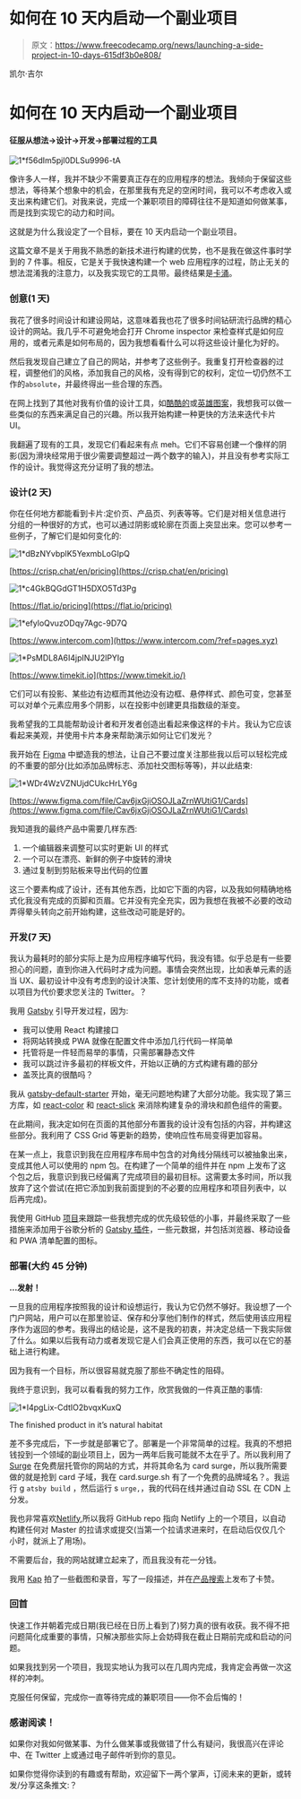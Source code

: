 # 如何在 10 天内启动一个副业项目

> 原文：<https://www.freecodecamp.org/news/launching-a-side-project-in-10-days-615df3b0e808/>

凯尔·吉尔

# 如何在 10 天内启动一个副业项目

#### 征服从想法->设计->开发->部署过程的工具

![1*f56dIm5pjl0DLSu9996-tA](img/364cdf5f26647b9d7ca821950ad9268c.png)

像许多人一样，我并不缺少不需要真正存在的应用程序的想法。我倾向于保留这些想法，等待某个想象中的机会，在那里我有充足的空闲时间，我可以不考虑收入或支出来构建它们。对我来说，完成一个兼职项目的障碍往往不是知道如何做某事，而是找到实现它的动力和时间。

这就是为什么我设定了一个目标，要在 10 天内启动一个副业项目。

这篇文章不是关于用我不熟悉的新技术进行构建的优势，也不是我在做这件事时学到的 7 件事。相反，它是关于我快速构建一个 web 应用程序的过程，防止无关的想法混淆我的注意力，以及我实现它的工具带。最终结果是[卡涌](https://card.surge.sh/)。

### 创意(1 天)

我花了很多时间设计和建设网站，这意味着我也花了很多时间钻研流行品牌的精心设计的网站。我几乎不可避免地会打开 Chrome inspector 来检查样式是如何应用的，或者元素是如何布局的，因为我想看看什么可以将这些设计量化为好的。

然后我发现自己建立了自己的网站，并参考了这些例子。我重复打开检查器的过程，调整他们的风格，添加我自己的风格，没有得到它的权利，定位一切仍然不工作的`absolute`，并最终得出一些合理的东西。

在网上找到了其他对我有价值的设计工具，如[酷酷的](https://coolors.co/)或[英雄图案](https://www.heropatterns.com/)，我想我可以做一些类似的东西来满足自己的兴趣。所以我开始构建一种更快的方法来迭代卡片 UI。

我翻遍了现有的工具，发现它们看起来有点 meh。它们不容易创建一个像样的阴影(因为滑块经常用于很少需要调整超过一两个数字的输入)，并且没有参考实际工作的设计。我觉得这充分证明了我的想法。

### 设计(2 天)

你在任何地方都能看到卡片:定价页、产品页、列表等等。它们是对相关信息进行分组的一种很好的方式，也可以通过阴影或轮廓在页面上突显出来。您可以参考一些例子，了解它们是如何变化的:

![1*dBzNYvbplK5YexmbLoGIpQ](img/b151c3bbb6e8162e22d8d3e6802d753b.png)

[https://crisp.chat/en/pricing](https://crisp.chat/en/pricing)

![1*c4GkBQGdGT1H5DXO5Td3Pg](img/d16b6f3f709da85c3ec8f3130bf8c99c.png)

[https://flat.io/pricing](https://flat.io/pricing)

![1*efyloQvuzODqy7Agc-9D7Q](img/a908bb9e62f9eecbb6f3c5bcee826bda.png)

[https://www.intercom.com](https://www.intercom.com/?ref=pages.xyz)

![1*PsMDL8A6I4jpINJU2lPYIg](img/ddb2f00decf5ae402036179956c6a398.png)

[https://www.timekit.io](https://www.timekit.io/)

它们可以有投影、某些边有边框而其他边没有边框、悬停样式、颜色可变，您甚至可以对单个元素应用多个阴影，以在投影中创建更具指数级的渐变。

我希望我的工具能帮助设计者和开发者创造出看起来像这样的卡片。我认为它应该看起来美观，并使用卡片本身来帮助演示如何让它们发光？

我开始在 [Figma](https://www.figma.com/) 中塑造我的想法，让自己不要过度关注那些我以后可以轻松完成的不重要的部分(比如添加品牌标志、添加社交图标等等)，并以此结束:

![1*WDr4WzVZNUjdCUkcHrLY6g](img/b2dbe8219fba10f6838066d5d1c3b8d3.png)

[https://www.figma.com/file/Cav6jxGjiOSOJLaZrnWUtiG1/Cards](https://www.figma.com/file/Cav6jxGjiOSOJLaZrnWUtiG1/Cards)

我知道我的最终产品中需要几样东西:

1.  一个编辑器来调整可以实时更新 UI 的样式
2.  一个可以在漂亮、新鲜的例子中旋转的滑块
3.  通过复制到剪贴板来导出代码的位置

这三个要素构成了设计，还有其他东西，比如它下面的内容，以及我如何精确地格式化我没有完成的页脚和页眉。它并没有完全充实，因为我想在我被不必要的改动弄得晕头转向之前开始构建，这些改动可能是好的。

### 开发(7 天)

我认为最耗时的部分实际上是为应用程序编写代码，我没有错。似乎总是有一些要担心的问题，直到你进入代码时才成为问题。事情会突然出现，比如表单元素的适当 UX、最初设计中没有考虑到的设计决策、您计划使用的库不支持的功能，或者以项目为代价要求您关注的 Twitter。？

我用 [Gatsby](https://www.gatsbyjs.org/) 引导开发过程，因为:

*   我可以使用 React 构建接口
*   将网站转换成 PWA 就像在配置文件中添加几行代码一样简单
*   托管将是一件轻而易举的事情，只需部署静态文件
*   我可以跳过许多最初的样板文件，开始以正确的方式构建有趣的部分
*   盖茨比真的很酷吗？

我从 [gatsby-default-starter](https://github.com/gatsbyjs/gatsby-starter-default) 开始，毫无问题地构建了大部分功能。我实现了第三方库，如 [react-color](https://github.com/casesandberg/react-color) 和 [react-slick](https://github.com/akiran/react-slick) 来消除构建复杂的滑块和颜色组件的需要。

在此期间，我决定如何在页面的其他部分布置我的设计没有包括的内容，并构建这些部分。我利用了 CSS Grid 等更新的趋势，使响应性布局变得更加容易。

在某一点上，我意识到我在应用程序布局中包含的对角线分隔线可以被抽象出来，变成其他人可以使用的 npm 包。在构建了一个简单的组件并在 npm 上发布了这个包之后，我意识到我已经偏离了完成项目的最初目标。这需要太多时间，所以我放弃了这个尝试(在把它添加到我前面提到的不必要的应用程序和项目列表中，以后再完成)。

我使用 GitHub [项目](https://github.com/gillkyle/card-surge/projects/1)来跟踪一些我想完成的优先级较低的小事，并最终采取了一些措施来添加用于谷歌分析的 [Gatsby 插件](https://www.gatsbyjs.org/plugins/)，一些元数据，并包括浏览器、移动设备和 PWA 清单配置的图标。

### 部署(大约 45 分钟)

**…发射！**

一旦我的应用程序按照我的设计和设想运行，我认为它仍然不够好。我设想了一个门户网站，用户可以在那里验证、保存和分享他们制作的样式，然后使用该应用程序作为返回的参考。我得出的结论是，这不是我的初衷，并决定总结一下我实际做了什么。如果以后我有动力或者发现它是人们会真正使用的东西，我可以在它的基础上进行构建。

因为我有一个目标，所以很容易就克服了那些不确定性的阻碍。

我终于意识到，我可以看看我的努力工作，欣赏我做的一件真正酷的事情:

![1*I4pgLix-CdtIO2bvqxKuxQ](img/988807bc1ac24b0712b7e90c66f61697.png)

The finished product in it’s natural habitat

差不多完成后，下一步就是部署它了。部署是一个非常简单的过程。我真的不想把钱投到一个领域的副业项目上，因为一两年后我可能就不太在乎了。所以我利用了 [Surge](http://surge.sh/) 在免费层托管你的网站的方式，并将其命名为 card surge，所以我所需要做的就是抢到 card 子域，我在 card.surge.sh 有了一个免费的品牌域名？。我运行 g `atsby build` ，然后运行 s `urge,`，我的代码在线并通过自动 SSL 在 CDN 上分发。

我也非常喜欢[Netlify](https://www.netlify.com/),所以我将 GitHub repo 指向 Netlify 上的一个项目，以自动构建任何对 Master 的拉请求或提交(当第一个拉请求进来时，在启动后仅仅几个小时，就派上了用场)。

不需要后台，我的网站就建立起来了，而且我没有花一分钱。

我用 [Kap](https://getkap.co/) 拍了一些截图和录音，写了一段描述，并在[产品搜索](https://www.producthunt.com/posts/card-surge)上发布了卡赞。

### 回首

快速工作并朝着完成日期(我已经在日历上看到了)努力真的很有收获。我不得不把问题简化成重要的事情，只解决那些实际上会妨碍我在截止日期前完成和启动的问题。

如果我找到另一个项目，我现实地认为我可以在几周内完成，我肯定会再做一次这样的冲刺。

克服任何保留，完成你一直等待完成的兼职项目——你不会后悔的！

### 感谢阅读！

如果你对我如何做某事、为什么做某事或我做错了什么有疑问，我很高兴在评论中、在 Twitter 上或通过电子邮件听到你的意见。

如果你觉得你读到的有趣或有帮助，欢迎留下一两个掌声，订阅未来的更新，或转发/分享这条推文:？